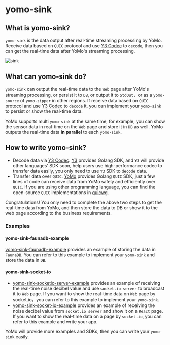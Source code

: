 # yomo-sink

## What is yomo-sink?

`yomo-sink` is the data output after real-time streaming processing by YoMo. Receive data based on `QUIC` protocol and use [Y3 Codec](https://github.com/yomorun/y3-codec-golang) to `decode`, then you can get the real-time data after YoMo's streaming processing.

![sink](/sink/sink.png)

## What can yomo-sink do?

`yomo-sink` can output the real-time data to the `Web` page after YoMo's streaming processing, or persist it to `DB`, or output it to `StdOut`，or as a `yomo-source` of `yomo-zipper` in other regions. If receive data based on `QUIC` protocol and use [Y3 Codec](https://github.com/yomorun/y3-codec-golang) to `decode` it, you can implement your `yomo-sink` to persist or show the real-time data.

YoMo supports multi `yomo-sink` at the same time, for example, you can show the sensor data in real-time on the `Web` page and store it in `DB` as well. YoMo outputs the real-time data **in parallel** to each `yomo-sink`.

## How to write yomo-sink?

- Decode data via [Y3 Codec](https://github.com/yomorun/y3-codec). [Y3](https://github.com/yomorun/y3-codec-golang) provides Golang SDK, and `Y3` will provide other languages' SDK soon, help users use high-performance codec to transfer data easily, you only need to use `Y3` SDK to `decode` data.
- Transfer data over `QUIC`. [YoMo](https://github.com/yomorun/yomo) provides Golang `QUIC` SDK, just a few lines of code can receive data from YoMo safely and efficiently over `QUIC`. If you are using other programming language, you can find the open-source `QUIC` implementations in [quicwg](https://github.com/quicwg/base-drafts/wiki/Implementations).

Congratulations! You only need to complete the above two steps to get the real-time data from YoMo, and then store the data to DB or show it to the web page according to the business requirements.

### Examples

#### yomo-sink-faunadb-example

[yomo-sink-faunadb-example](https://github.com/yomorun/yomo-sink-faunadb-example) provides an example of storing the data in `FaunaDB`. You can refer to this example to implement your `yomo-sink` and store the data in `DB`.

#### yomo-sink-socket-io

- [yomo-sink-socketio-server-example](https://github.com/yomorun/yomo-sink-socketio-server-example) provides an example of receiving the real-time noise decibel value and use `socket.io server` to broadcast it to `Web` page. If you want to show the real-time data on `Web` page by socket.io，you can refer to this example to implement your `yomo-sink`.
- [yomo-sink-socket-io-example](https://github.com/yomorun/yomo-sink-socket-io-example) provides an example of receiving the noise decibel value from `socket.io server` and show it on a `React` page. If you want to show the real-time data on a page by `socket.io`, you can refer to this example and write your app.

YoMo will provide more examples and SDKs, then you can write your `yomo-sink` easily.
